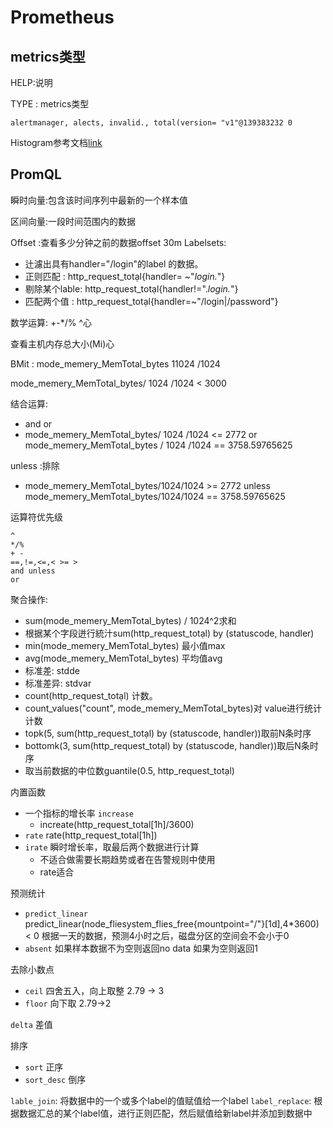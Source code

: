# Prometheus

## metrics类型
HELP:说明

TYPE : metrics类型
```text
alertmanager, alects, invalid., total(version= "v1"@139383232 0
```
Histogram参考文档[link](https://www.cnblogs.com/ryanyangcs/p/11309373.html)

## PromQL

瞬时向量:包含该时间序列中最新的一个样本值

区间向量:一段时间范围内的数据

Offset :查看多少分钟之前的数据offset 30m
Labelsets: 
* 辻濾出具有handler="/login"的label 的数据。
* 正则匹配 : http_request_totạl{handler= ~"*login.*"}
* 剔除某个lable: http_request_totạl{handler!=".*login.*"}
* 匹配两个值 : http_request_totạl{handler=~"/login|/password"}

数学运算: +-*/% ^心

查看主机内存总大小(Mi)心

BMit : mode_memery_MemTotal_bytes 11024 /1024

mode_memery_MemTotal_bytes/ 1024 /1024 < 3000

结合运算:
* and or
* mode_memery_MemTotal_bytes/ 1024 /1024 <= 2772 or mode_memery_MemTotal_bytes / 1024 /1024 == 3758.59765625

unless :排除
* mode_memery_MemTotal_bytes/1024/1024 >= 2772 unless mode_memery_MemTotal_bytes/1024/1024 == 3758.59765625

运算符优先级
```text
^
*/%
+ -
==,!=,<=,< >= >
and unless
or
```

聚合操作:
* sum(mode_memery_MemTotal_bytes) / 1024^2求和
* 根据某个字段迸行統汁sum(http_request_totạl) by (statuscode, handler)
* min(mode_memery_MemTotal_bytes) 最小值max 
* avg(mode_memery_MemTotal_bytes) 平均值avg
* 标准差: stdde
* 标准差异: stdvar 
* count(http_request_totạl) 计数。
* count_values("count", mode_memery_MemTotal_bytes)对 value进行统计计数
* topk(5, sum(http_request_totạl) by (statuscode, handler))取前N条时序
* bottomk(3, sum(http_request_totạl) by (statuscode, handler))取后N条时序
* 取当前数据的中位数guantile(0.5, http_request_totạl)

内置函数
* 一个指标的增长率 `increase`
  * increate(http_request_total[1h]/3600)
* `rate` rate(http_request_total[1h])
* `irate` 瞬时增长率，取最后两个数据进行计算
  * 不适合做需要长期趋势或者在告警规则中使用
  * rate适合

预测统计
* `predict_linear` predict_linear(node_fliesystem_flies_free{mountpoint="/"}[1d],4*3600) < 0 根据一天的数据，预测4小时之后，磁盘分区的空间会不会小于0
* `absent` 如果样本数据不为空则返回no data 如果为空则返回1

去除小数点
* `ceil` 四舍五入，向上取整 2.79 -> 3
* `floor` 向下取 2.79->2

`delta` 差值

排序
* `sort` 正序
* `sort_desc` 倒序

`lable_join`: 将数据中的一个或多个label的值赋值给一个label
`label_replace`: 根据数据汇总的某个label值，进行正则匹配，然后赋值给新label并添加到数据中